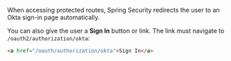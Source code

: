 When accessing protected routes, Spring Security redirects the user to an Okta sign-in page automatically.

You can also give the user a **Sign In** button or link. The link must navigate to `/oauth2/authorization/okta`:

```html
<a href="/oauth/authorization/okta">Sign In</a>
```
